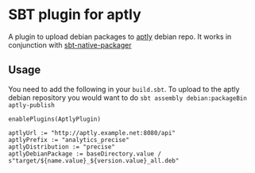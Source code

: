 SBT plugin for aptly
====================

A plugin to upload debian packages to [aptly](https://www.aptly.info/) debian repo. It works in conjunction with [sbt-native-packager](https://github.com/sbt/sbt-native-packager)

Usage
------
You need to add the following in your `build.sbt`. To upload to the aptly debian repository you would want to do `sbt assembly debian:packageBin aptly-publish`


    enablePlugins(AptlyPlugin)
   
    aptlyUrl := "http://aptly.example.net:8080/api"
    aptlyPrefix := "analytics_precise"
    aptlyDistribution := "precise"
    aptlyDebianPackage := baseDirectory.value / s"target/${name.value}_${version.value}_all.deb"
